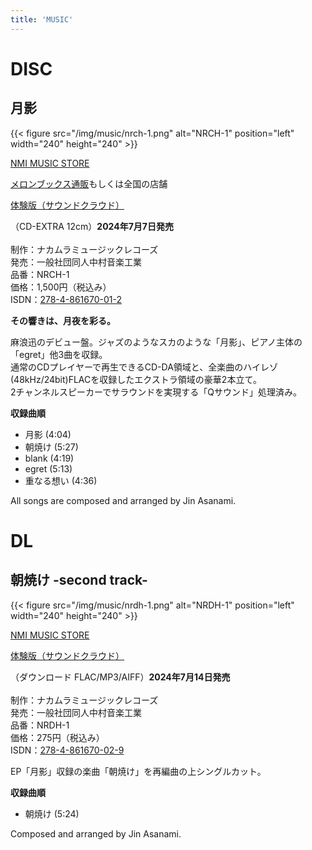 ```yaml
---
title: 'MUSIC'
---
```


# DISC
## 月影
{{< figure src="/img/music/nrch-1.png" alt="NRCH-1" position="left" width="240" height="240" >}}

[NMI MUSIC STORE](https://nmimusic.booth.pm/items/5865685)

[メロンブックス通販](https://www.melonbooks.co.jp/detail/detail.php?product_id=2527472)もしくは全国の店舗

[体験版（サウンドクラウド）](https://soundcloud.com/hayatehay/tsukikage-crossfade)

（CD-EXTRA 12cm）**2024年7月7日発売**<br>
<br>
制作：ナカムラミュージックレコーズ<br>
発売：一般社団同人中村音楽工業<br>
品番：NRCH-1<br>
価格：1,500円（税込み）<br>
ISDN：[278-4-861670-01-2](https://isdn.jp/2784861670012)

**その響きは、月夜を彩る。**

麻浪迅のデビュー盤。ジャズのようなスカのような「月影」、ピアノ主体の「egret」他3曲を収録。<br>
通常のCDプレイヤーで再生できるCD-DA領域と、全楽曲のハイレゾ(48kHz/24bit)FLACを収録したエクストラ領域の豪華2本立て。<br>
2チャンネルスピーカーでサラウンドを実現する「Qサウンド」処理済み。

**収録曲順**
- 月影 (4:04)
- 朝焼け (5:27)
- blank (4:19)
- egret (5:13)
- 重なる想い (4:36)

All songs are composed and arranged by Jin Asanami.

# DL
## 朝焼け -second track-

{{< figure src="/img/music/nrdh-1.png" alt="NRDH-1" position="left" width="240" height="240" >}}

[NMI MUSIC STORE](https://nmimusic.booth.pm/items/5865685)

[体験版（サウンドクラウド）](https://soundcloud.com/hayatehay/tsukikage-crossfade)

（ダウンロード FLAC/MP3/AIFF）**2024年7月14日発売**<br>
<br>
制作：ナカムラミュージックレコーズ<br>
発売：一般社団同人中村音楽工業<br>
品番：NRDH-1<br>
価格：275円（税込み）<br>
ISDN：[278-4-861670-02-9](https://isdn.jp/2784861670029)

EP「月影」収録の楽曲「朝焼け」を再編曲の上シングルカット。

**収録曲順**
- 朝焼け (5:24)

Composed and arranged by Jin Asanami.
